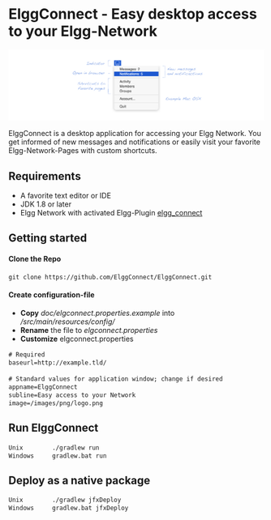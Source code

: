 # ElggConnect - Easy desktop access to your Elgg-Network

![ElggConnect Icon](doc/images/screenshot.png)


ElggConnect is a desktop application for accessing your Elgg Network. You get informed of new messages and notifications or
easily visit your favorite Elgg-Network-Pages with custom shortcuts.


## Requirements

- A favorite text editor or IDE
- JDK 1.8 or later
- Elgg Network with activated Elgg-Plugin [elgg_connect](https://github.com/ElggConnect/elgg_connect.git)

## Getting started


#### Clone the Repo
```
git clone https://github.com/ElggConnect/ElggConnect.git
```
#### Create configuration-file

* **Copy** *doc/elgconnect.properties.example* into */src/main/resources/config/*
* **Rename** the file to *elgconnect.properties*
* **Customize** elgconnect.properties

```
# Required
baseurl=http://example.tld/

# Standard values for application window; change if desired
appname=ElggConnect
subline=Easy access to your Network
image=/images/png/logo.png

```

## Run ElggConnect


```
Unix        ./gradlew run
Windows     gradlew.bat run

```

## Deploy as a native package

```
Unix        ./gradlew jfxDeploy
Windows     gradlew.bat jfxDeploy

```




